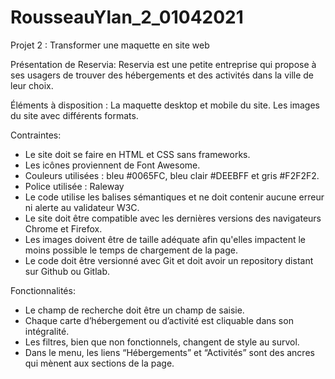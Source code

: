 # RousseauYlan_2_01042021

Projet 2 : Transformer une maquette en site web

Présentation de Reservia:
Reservia est une petite entreprise qui propose à ses usagers de trouver des hébergements et des activités dans la ville de leur choix.


Éléments à disposition :
La maquette desktop et mobile du site.
Les images du site avec différents formats.


Contraintes:

- Le site doit se faire en HTML et CSS sans frameworks.
- Les icônes proviennent de Font Awesome.
- Couleurs utilisées : bleu #0065FC, bleu clair #DEEBFF et gris #F2F2F2.
- Police utilisée : Raleway
- Le code utilise les balises sémantiques et ne doit contenir aucune erreur ni alerte au validateur W3C.
- Le site doit être compatible avec les dernières versions des navigateurs Chrome et Firefox.
- Les images doivent être de taille adéquate afin qu'elles impactent le moins possible le temps de chargement de la page.
- Le code doit être versionné avec Git et doit avoir un repository distant sur Github ou Gitlab.

Fonctionnalités:

- Le champ de recherche doit être un champ de saisie.
- Chaque carte d’hébergement ou d’activité est cliquable dans son intégralité.
- Les filtres, bien que non fonctionnels, changent de style au survol.
- Dans le menu, les liens “Hébergements” et “Activités” sont des ancres qui mènent aux sections de la page.
